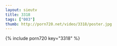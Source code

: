 ```yaml
--- 
layout: sieutv
title: 3318
tags: ["003"]
thumb: http://porn720.net/video/3318/poster.jpg
---
```

{% include porn720 key="3318" %} 
